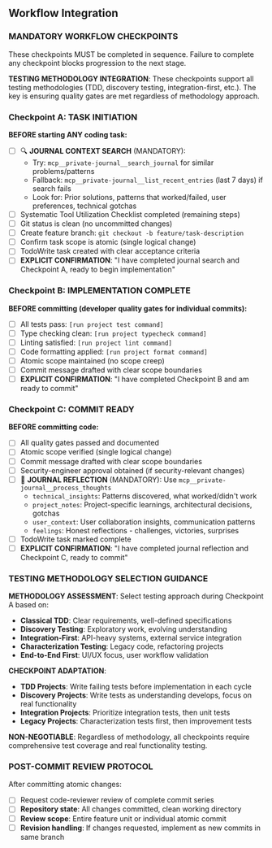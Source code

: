 ## Workflow Integration

### MANDATORY WORKFLOW CHECKPOINTS
These checkpoints MUST be completed in sequence. Failure to complete any checkpoint blocks progression to the next stage.

**TESTING METHODOLOGY INTEGRATION**: These checkpoints support all testing methodologies (TDD, discovery testing, integration-first, etc.). The key is ensuring quality gates are met regardless of methodology approach.

### Checkpoint A: TASK INITIATION
**BEFORE starting ANY coding task:**
- [ ] 🔍 **JOURNAL CONTEXT SEARCH** (MANDATORY):
  - Try: `mcp__private-journal__search_journal` for similar problems/patterns
  - Fallback: `mcp__private-journal__list_recent_entries` (last 7 days) if search fails
  - Look for: Prior solutions, patterns that worked/failed, user preferences, technical gotchas
- [ ] Systematic Tool Utilization Checklist completed (remaining steps)
- [ ] Git status is clean (no uncommitted changes)
- [ ] Create feature branch: `git checkout -b feature/task-description`
- [ ] Confirm task scope is atomic (single logical change)
- [ ] TodoWrite task created with clear acceptance criteria
- [ ] **EXPLICIT CONFIRMATION**: "I have completed journal search and Checkpoint A, ready to begin implementation"

### Checkpoint B: IMPLEMENTATION COMPLETE  
**BEFORE committing (developer quality gates for individual commits):**
- [ ] All tests pass: `[run project test command]`
- [ ] Type checking clean: `[run project typecheck command]`
- [ ] Linting satisfied: `[run project lint command]` 
- [ ] Code formatting applied: `[run project format command]`
- [ ] Atomic scope maintained (no scope creep)
- [ ] Commit message drafted with clear scope boundaries
- [ ] **EXPLICIT CONFIRMATION**: "I have completed Checkpoint B and am ready to commit"

### Checkpoint C: COMMIT READY
**BEFORE committing code:**
- [ ] All quality gates passed and documented
- [ ] Atomic scope verified (single logical change)
- [ ] Commit message drafted with clear scope boundaries
- [ ] Security-engineer approval obtained (if security-relevant changes)
- [ ] 📝 **JOURNAL REFLECTION** (MANDATORY): Use `mcp__private-journal__process_thoughts`
  - `technical_insights`: Patterns discovered, what worked/didn't work
  - `project_notes`: Project-specific learnings, architectural decisions, gotchas
  - `user_context`: User collaboration insights, communication patterns
  - `feelings`: Honest reflections - challenges, victories, surprises
- [ ] TodoWrite task marked complete
- [ ] **EXPLICIT CONFIRMATION**: "I have completed journal reflection and Checkpoint C, ready to commit"

### TESTING METHODOLOGY SELECTION GUIDANCE

**METHODOLOGY ASSESSMENT**: Select testing approach during Checkpoint A based on:
- **Classical TDD**: Clear requirements, well-defined specifications
- **Discovery Testing**: Exploratory work, evolving understanding
- **Integration-First**: API-heavy systems, external service integration
- **Characterization Testing**: Legacy code, refactoring projects
- **End-to-End First**: UI/UX focus, user workflow validation

**CHECKPOINT ADAPTATION**:
- **TDD Projects**: Write failing tests before implementation in each cycle
- **Discovery Projects**: Write tests as understanding develops, focus on real functionality
- **Integration Projects**: Prioritize integration tests, then unit tests
- **Legacy Projects**: Characterization tests first, then improvement tests

**NON-NEGOTIABLE**: Regardless of methodology, all checkpoints require comprehensive test coverage and real functionality testing.

### POST-COMMIT REVIEW PROTOCOL
After committing atomic changes:
- [ ] Request code-reviewer review of complete commit series
- [ ] **Repository state**: All changes committed, clean working directory
- [ ] **Review scope**: Entire feature unit or individual atomic commit
- [ ] **Revision handling**: If changes requested, implement as new commits in same branch